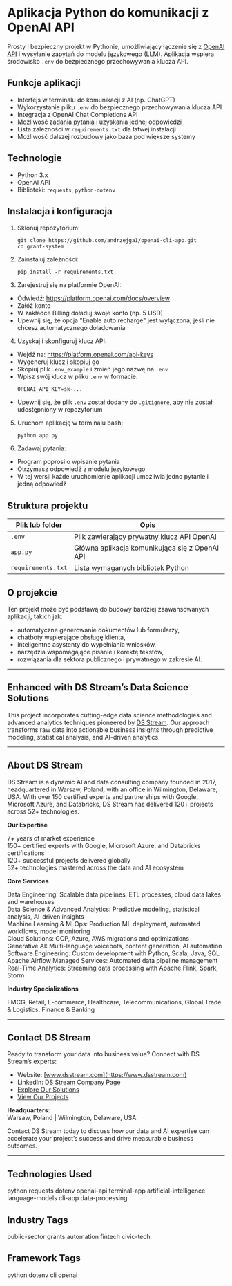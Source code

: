 # Aplikacja Python do komunikacji z OpenAI API

Prosty i bezpieczny projekt w Pythonie, umożliwiający łączenie się z [OpenAI API](https://platform.openai.com/) i wysyłanie zapytań do modelu językowego (LLM). Aplikacja wspiera środowisko `.env` do bezpiecznego przechowywania klucza API.

## Funkcje aplikacji

- Interfejs w terminalu do komunikacji z AI (np. ChatGPT)
- Wykorzystanie pliku `.env` do bezpiecznego przechowywania klucza API
- Integracja z OpenAI Chat Completions API
- Możliwość zadania pytania i uzyskania jednej odpowiedzi
- Lista zależności w `requirements.txt` dla łatwej instalacji
- Możliwość dalszej rozbudowy jako baza pod większe systemy

## Technologie

- Python 3.x
- OpenAI API
- Biblioteki: `requests`, `python-dotenv`

## Instalacja i konfiguracja

1. Sklonuj repozytorium:
   ```
   git clone https://github.com/andrzejga1/openai-cli-app.git
   cd grant-system
   ```
2. Zainstaluj zależności:
   ```
   pip install -r requirements.txt  
   ```

3. Zarejestruj się na platformie OpenAI:
- Odwiedź: https://platform.openai.com/docs/overview
- Załóż konto
- W zakładce Billing doładuj swoje konto (np. 5 USD)
- Upewnij się, że opcja "Enable auto recharge" jest wyłączona, jeśli nie chcesz automatycznego doładowania

4. Uzyskaj i skonfiguruj klucz API:
- Wejdź na: https://platform.openai.com/api-keys
- Wygeneruj klucz i skopiuj go
- Skopiuj plik `.env_example` i zmień jego nazwę na `.env`
- Wpisz swój klucz w pliku `.env` w formacie:
  ```
  OPENAI_API_KEY=sk-...
  ```
- Upewnij się, że plik `.env` został dodany do `.gitignore`, aby nie został udostępniony w repozytorium

5. Uruchom aplikację w  terminalu bash:
   ```
   python app.py
   ```
6. Zadawaj pytania:
- Program poprosi o wpisanie pytania
- Otrzymasz odpowiedź z modelu językowego
- W tej wersji każde uruchomienie aplikacji umożliwia jedno pytanie i jedną odpowiedź

## Struktura projektu

| Plik lub folder     | Opis                                                  |
|---------------------|-------------------------------------------------------|
| `.env`              | Plik zawierający prywatny klucz API OpenAI           |
| `app.py`            | Główna aplikacja komunikująca się z OpenAI API       |
| `requirements.txt`  | Lista wymaganych bibliotek Python                    |

## O projekcie

Ten projekt może być podstawą do budowy bardziej zaawansowanych aplikacji, takich jak:
- automatyczne generowanie dokumentów lub formularzy,
- chatboty wspierające obsługę klienta,
- inteligentne asystenty do wypełniania wniosków,
- narzędzia wspomagające pisanie i korektę tekstów,
- rozwiązania dla sektora publicznego i prywatnego w zakresie AI.


---

## Enhanced with DS Stream’s Data Science Solutions

This project incorporates cutting-edge data science methodologies and advanced analytics techniques pioneered by [DS Stream](https://www.dsstream.com). Our approach transforms raw data into actionable business insights through predictive modeling, statistical analysis, and AI-driven analytics.

---

## About DS Stream

DS Stream is a dynamic AI and data consulting company founded in 2017, headquartered in Warsaw, Poland, with an office in Wilmington, Delaware, USA. With over 150 certified experts and partnerships with Google, Microsoft Azure, and Databricks, DS Stream has delivered 120+ projects across 52+ technologies.

**Our Expertise**

7+ years of market experience  
150+ certified experts with Google, Microsoft Azure, and Databricks certifications  
120+ successful projects delivered globally  
52+ technologies mastered across the data and AI ecosystem

**Core Services**

Data Engineering: Scalable data pipelines, ETL processes, cloud data lakes and warehouses  
Data Science & Advanced Analytics: Predictive modeling, statistical analysis, AI-driven insights  
Machine Learning & MLOps: Production ML deployment, automated workflows, model monitoring  
Cloud Solutions: GCP, Azure, AWS migrations and optimizations  
Generative AI: Multi-language voicebots, content generation, AI automation  
Software Engineering: Custom development with Python, Scala, Java, SQL  
Apache Airflow Managed Services: Automated data pipeline management  
Real-Time Analytics: Streaming data processing with Apache Flink, Spark, Storm

**Industry Specializations**

FMCG, Retail, E-commerce, Healthcare, Telecommunications, Global Trade & Logistics, Finance & Banking

---

## Contact DS Stream

Ready to transform your data into business value? Connect with DS Stream’s experts:

- Website: [www.dsstream.com](https://www.dsstream.com)
- LinkedIn: [DS Stream Company Page](https://www.linkedin.com/company/dsstream/)
- [Explore Our Solutions](https://www.dsstream.com/services)
- [View Our Projects](https://www.dsstream.com/projects)

**Headquarters:**  
Warsaw, Poland | Wilmington, Delaware, USA

Contact DS Stream today to discuss how our data and AI expertise can accelerate your project’s success and drive measurable business outcomes.

---

## Technologies Used

python requests dotenv openai-api terminal-app artificial-intelligence language-models cli-app data-processing

## Industry Tags

public-sector grants automation fintech civic-tech

## Framework Tags

python dotenv cli openai